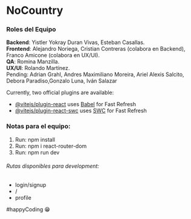 # NoCountry

### Roles del Equipo
<strong>Backend</strong>: Yistler Yokray Duran Vivas, Esteban Casallas.<br />
<strong>Frontend</strong>: Alejandro Noriega, Cristian Contreras (colabora en Backend), Franco Amicone (colabora en UX/UI).<br />
<strong>QA</strong>: Romina Manzilla.<br />
<strong>UX/UI</strong>: Rolando Martínez.<br />
<italic>Pending</italic>: Adrian Grahl, Andres Maximiliano Moreira, Ariel Alexis Salcito, Debora Paradiso,Gonzalo Luna, Iván Salazar


Currently, two official plugins are available:

- [@vitejs/plugin-react](https://github.com/vitejs/vite-plugin-react/blob/main/packages/plugin-react/README.md) uses [Babel](https://babeljs.io/) for Fast Refresh
- [@vitejs/plugin-react-swc](https://github.com/vitejs/vite-plugin-react-swc) uses [SWC](https://swc.rs/) for Fast Refresh

### Notas para el equipo:
<ol>
    <li>Run: npm install</li>
    <li>Run: npm i react-router-dom</li>
    <li>Run: npm run dev</li>
</ol>

<h6>Rutas disponibles para development:</h6>
<ul>
    <li>login/signup</li>
    <li>/</li>
    <li>profile</li>
</ul>

#happyCoding 😁
